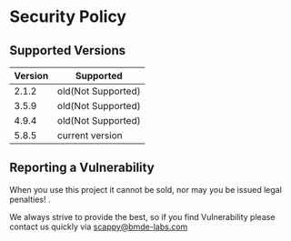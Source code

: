# Security Policy

## Supported Versions


| Version | Supported          |
| ------- | ------------------ |
| 2.1.2   | old(Not Supported) |
| 3.5.9   | old(Not Supported) |
| 4.9.4   | old(Not Supported) |
| 5.8.5   | current version    |

## Reporting a Vulnerability

When you use this project it cannot be sold, nor may you be issued legal penalties! .

We always strive to provide the best, so if you find Vulnerability please contact us quickly via scappy@bmde-labs.com
